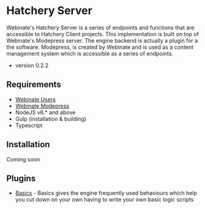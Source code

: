 # Hatchery Server
Webinate's Hatchery Server is a series of endpoints and functions that are accessible to Hatchery Client projects.
This implementation is built on top of Webinate's Modepress server. The engine backend is actually a plugin for a the software.
Modepress, is created by Webinate and is used as a content management system which is accessible as a series of endpoints.

* version 0.2.2

## Requirements

* [Webinate Users](https://github.com/Webinate/users)
* [Webinate Modepress](https://github.com/Webinate/modepress)
* NodeJS v6.* and above
* Gulp (installation & building)
* Typescript

## Installation

Coming soon

## Plugins

* [Basics](https://github.com/PixelSwarm/en-basics) - Basics gives the engine frequently used behaviours
which help you cut down on your own having to write your own basic logic scripts